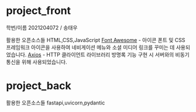 # project_front

학번/이름
2021204072 / 송태우

활용한 오픈소스들
HTML,CSS,JavaScript
[Font Awesome](https://fontawesome.com) - 아이콘 폰트 및 CSS 프레임워크
아이콘을 사용하여 네비게이션 메뉴와 소셜 미디어 링크를 꾸미는 데 사용되었습니다.
[Axios](https://axios-http.com) - HTTP 클라이언트 라이브러리
방명록 기능 구현 시 서버와의 비동기 통신을 위해 사용되었습니다.

# project_back

활용한 오픈소스들
fastapi,uvicorn,pydantic

